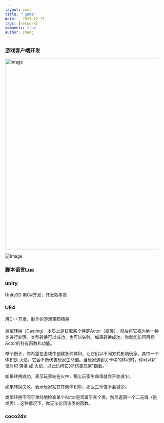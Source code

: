 ```yaml
---
layout: post
title: " game"
date:   2023-12-17
tags: [network]
comments: true
author: zhang
---
```


### 游戏客户端开发
<img width="622" alt="image" src="https://github.com/zhang-mickey/zhang-mickey.github.io/assets/145342600/e0e4362e-9b19-4764-b066-1c1b519a2038">


![image](https://github.com/zhang-mickey/zhang-mickey.github.io/assets/145342600/36d166ca-7a35-4b06-be75-0f2888a57e2e)

### 脚本语言Lua

### unity
Unity3D 用C#开发，开发效率高
### UE4
用C++开发，制作的游戏画质精美

#### 
类型转换（Casting） 本质上是获取某个特定Actor（或类），然后将它视为另一种类进行处理。类型转换可以成功，也可以失败。如果转换成功，你就能访问目标Actor的特有函数和功能。

举个例子，你希望在游戏中创建多种体积，让它们以不同方式影响玩家。其中一个体积是 火焰，它会不断伤害玩家生命值。当玩家遇到关卡中的体积时，你可以将该体积 转换 成 火焰，以此访问它的"伤害玩家"函数。

如果转换成功，表示玩家站在火中，那么玩家生命值就会开始减少。

如果转换失败，表示玩家站在其他体积中，那么生命值不会减少。

类型转换不同于单纯地检查某个Actor是否属于某个类，然后返回一个二元值（是或否）；这种情况下，你无法访问该类的函数。
### coco2dx
